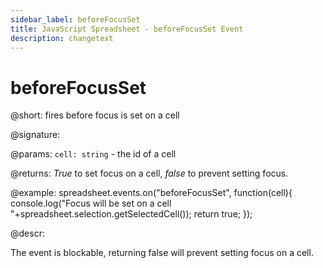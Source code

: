 ```yaml
---
sidebar_label: beforeFocusSet
title: JavaScript Spreadsheet - beforeFocusSet Event
description: changetext
---
```


# beforeFocusSet

@short: fires before focus is set on a cell

@signature:

@params:
`cell: string` - the id of a cell

@returns:
*True* to set focus on a cell, *false* to prevent setting focus.

@example:
spreadsheet.events.on("beforeFocusSet", function(cell){
  console.log("Focus will be set on a cell "+spreadsheet.selection.getSelectedCell());
  return true;
});

@descr:

The event is blockable, returning false will prevent setting focus on a cell.

